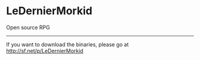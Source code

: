 # LeDernierMorkid
Open source RPG

-----------------------

If you want to download the binaries, please go at http://sf.net/p/LeDernierMorkid